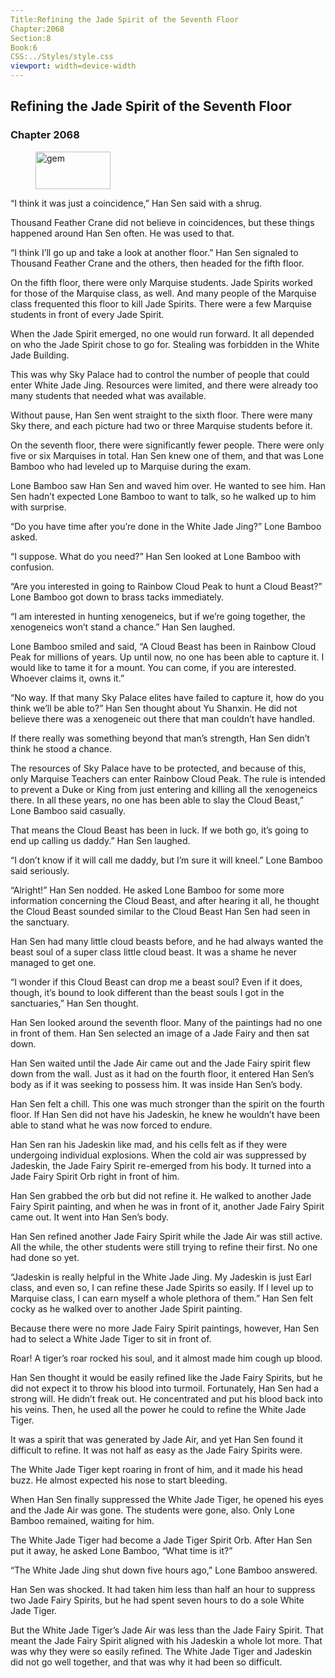 ```yaml
---
Title:Refining the Jade Spirit of the Seventh Floor 
Chapter:2068 
Section:8 
Book:6 
CSS:../Styles/style.css 
viewport: width=device-width
---
```

  
## Refining the Jade Spirit of the Seventh Floor
### Chapter 2068
  
<figure>
	<img src="../Images/gem.gif" alt="gem" id="gem" width="120" height="60" />
</figure>
  

  
“I think it was just a coincidence,” Han Sen said with a shrug.

Thousand Feather Crane did not believe in coincidences, but these things happened around Han Sen often. He was used to that.

“I think I’ll go up and take a look at another floor.” Han Sen signaled to Thousand Feather Crane and the others, then headed for the fifth floor.

On the fifth floor, there were only Marquise students. Jade Spirits worked for those of the Marquise class, as well. And many people of the Marquise class frequented this floor to kill Jade Spirits. There were a few Marquise students in front of every Jade Spirit.

When the Jade Spirit emerged, no one would run forward. It all depended on who the Jade Spirit chose to go for. Stealing was forbidden in the White Jade Building.

This was why Sky Palace had to control the number of people that could enter White Jade Jing. Resources were limited, and there were already too many students that needed what was available.

Without pause, Han Sen went straight to the sixth floor. There were many Sky there, and each picture had two or three Marquise students before it.

On the seventh floor, there were significantly fewer people. There were only five or six Marquises in total. Han Sen knew one of them, and that was Lone Bamboo who had leveled up to Marquise during the exam.

Lone Bamboo saw Han Sen and waved him over. He wanted to see him. Han Sen hadn’t expected Lone Bamboo to want to talk, so he walked up to him with surprise.

“Do you have time after you’re done in the White Jade Jing?” Lone Bamboo asked.

“I suppose. What do you need?” Han Sen looked at Lone Bamboo with confusion.

“Are you interested in going to Rainbow Cloud Peak to hunt a Cloud Beast?” Lone Bamboo got down to brass tacks immediately.

“I am interested in hunting xenogeneics, but if we’re going together, the xenogeneics won’t stand a chance.” Han Sen laughed.

Lone Bamboo smiled and said, “A Cloud Beast has been in Rainbow Cloud Peak for millions of years. Up until now, no one has been able to capture it. I would like to tame it for a mount. You can come, if you are interested. Whoever claims it, owns it.”

“No way. If that many Sky Palace elites have failed to capture it, how do you think we’ll be able to?” Han Sen thought about Yu Shanxin. He did not believe there was a xenogeneic out there that man couldn’t have handled.

If there really was something beyond that man’s strength, Han Sen didn’t think he stood a chance.

The resources of Sky Palace have to be protected, and because of this, only Marquise Teachers can enter Rainbow Cloud Peak. The rule is intended to prevent a Duke or King from just entering and killing all the xenogeneics there. In all these years, no one has been able to slay the Cloud Beast,” Lone Bamboo said casually.

That means the Cloud Beast has been in luck. If we both go, it’s going to end up calling us daddy.” Han Sen laughed.

“I don’t know if it will call me daddy, but I’m sure it will kneel.” Lone Bamboo said seriously.

“Alright!” Han Sen nodded. He asked Lone Bamboo for some more information concerning the Cloud Beast, and after hearing it all, he thought the Cloud Beast sounded similar to the Cloud Beast Han Sen had seen in the sanctuary.

Han Sen had many little cloud beasts before, and he had always wanted the beast soul of a super class little cloud beast. It was a shame he never managed to get one.

“I wonder if this Cloud Beast can drop me a beast soul? Even if it does, though, it’s bound to look different than the beast souls I got in the sanctuaries,” Han Sen thought.

Han Sen looked around the seventh floor. Many of the paintings had no one in front of them. Han Sen selected an image of a Jade Fairy and then sat down.

Han Sen waited until the Jade Air came out and the Jade Fairy spirit flew down from the wall. Just as it had on the fourth floor, it entered Han Sen’s body as if it was seeking to possess him. It was inside Han Sen’s body.

Han Sen felt a chill. This one was much stronger than the spirit on the fourth floor. If Han Sen did not have his Jadeskin, he knew he wouldn’t have been able to stand what he was now forced to endure.

Han Sen ran his Jadeskin like mad, and his cells felt as if they were undergoing individual explosions. When the cold air was suppressed by Jadeskin, the Jade Fairy Spirit re-emerged from his body. It turned into a Jade Fairy Spirit Orb right in front of him.

Han Sen grabbed the orb but did not refine it. He walked to another Jade Fairy Spirit painting, and when he was in front of it, another Jade Fairy Spirit came out. It went into Han Sen’s body.

Han Sen refined another Jade Fairy Spirit while the Jade Air was still active. All the while, the other students were still trying to refine their first. No one had done so yet.

“Jadeskin is really helpful in the White Jade Jing. My Jadeskin is just Earl class, and even so, I can refine these Jade Spirits so easily. If I level up to Marquise class, I can earn myself a whole plethora of them.” Han Sen felt cocky as he walked over to another Jade Spirit painting.

Because there were no more Jade Fairy Spirit paintings, however, Han Sen had to select a White Jade Tiger to sit in front of.

Roar! A tiger’s roar rocked his soul, and it almost made him cough up blood.

Han Sen thought it would be easily refined like the Jade Fairy Spirits, but he did not expect it to throw his blood into turmoil. Fortunately, Han Sen had a strong will. He didn’t freak out. He concentrated and put his blood back into his veins. Then, he used all the power he could to refine the White Jade Tiger.

It was a spirit that was generated by Jade Air, and yet Han Sen found it difficult to refine. It was not half as easy as the Jade Fairy Spirits were.

The White Jade Tiger kept roaring in front of him, and it made his head buzz. He almost expected his nose to start bleeding.

When Han Sen finally suppressed the White Jade Tiger, he opened his eyes and the Jade Air was gone. The students were gone, also. Only Lone Bamboo remained, waiting for him.

The White Jade Tiger had become a Jade Tiger Spirit Orb. After Han Sen put it away, he asked Lone Bamboo, “What time is it?”

“The White Jade Jing shut down five hours ago,” Lone Bamboo answered.

Han Sen was shocked. It had taken him less than half an hour to suppress two Jade Fairy Spirits, but he had spent seven hours to do a sole White Jade Tiger.

But the White Jade Tiger’s Jade Air was less than the Jade Fairy Spirit. That meant the Jade Fairy Spirit aligned with his Jadeskin a whole lot more. That was why they were so easily refined. The White Jade Tiger and Jadeskin did not go well together, and that was why it had been so difficult.